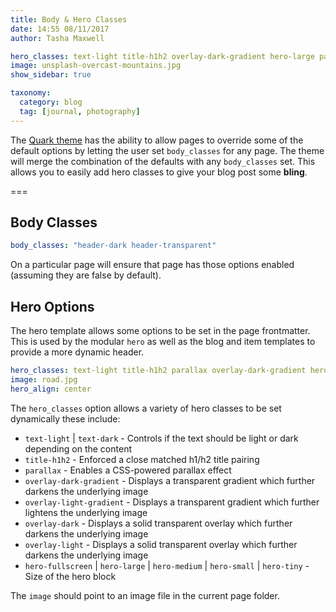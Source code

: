 ```yaml
---
title: Body & Hero Classes
date: 14:55 08/11/2017
author: Tasha Maxwell

hero_classes: text-light title-h1h2 overlay-dark-gradient hero-large parallax
image: unsplash-overcast-mountains.jpg
show_sidebar: true

taxonomy:
  category: blog
  tag: [journal, photography]
---
```


The [Quark theme](https://getgrav.org/downloads/themes) has the ability to allow pages to override some of the default options by letting the user set `body_classes` for any page. The theme will merge the combination of the defaults with any `body_classes` set. This allows you to easily add hero classes to give your blog post some **bling**.

===

## Body Classes

```yaml
body_classes: "header-dark header-transparent"
```

On a particular page will ensure that page has those options enabled (assuming they are false by default).

## Hero Options

The hero template allows some options to be set in the page frontmatter. This is used by the modular `hero` as well as the blog and item templates to provide a more dynamic header.

```yaml
hero_classes: text-light title-h1h2 parallax overlay-dark-gradient hero-large
image: road.jpg
hero_align: center
```

The `hero_classes` option allows a variety of hero classes to be set dynamically these include:

- `text-light` | `text-dark` - Controls if the text should be light or dark depending on the content
- `title-h1h2` - Enforced a close matched h1/h2 title pairing
- `parallax` - Enables a CSS-powered parallax effect
- `overlay-dark-gradient` - Displays a transparent gradient which further darkens the underlying image
- `overlay-light-gradient` - Displays a transparent gradient which further lightens the underlying image
- `overlay-dark` - Displays a solid transparent overlay which further darkens the underlying image
- `overlay-light` - Displays a solid transparent overlay which further darkens the underlying image
- `hero-fullscreen` | `hero-large` | `hero-medium` | `hero-small` | `hero-tiny` - Size of the hero block

The `image` should point to an image file in the current page folder.
